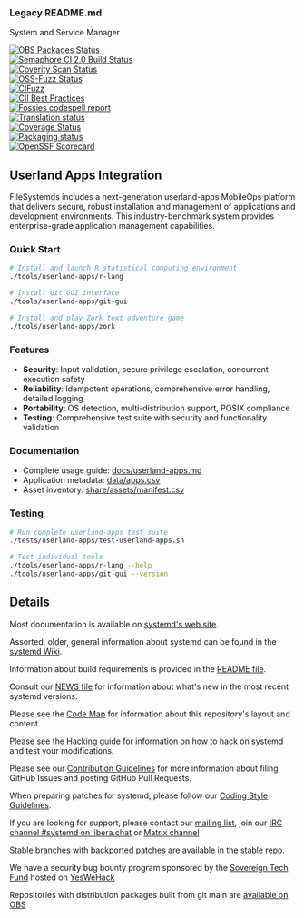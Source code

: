 




### Legacy README.md

System and Service Manager

[![OBS Packages Status](https://build.opensuse.org/projects/system:systemd/packages/systemd/badge.svg?type=default)](https://build.opensuse.org/project/show/system:systemd)<br/>
[![Semaphore CI 2.0 Build Status](https://the-real-systemd.semaphoreci.com/badges/systemd/branches/main.svg?style=shields)](https://the-real-systemd.semaphoreci.com/projects/systemd)<br/>
[![Coverity Scan Status](https://scan.coverity.com/projects/350/badge.svg)](https://scan.coverity.com/projects/systemd)<br/>
[![OSS-Fuzz Status](https://oss-fuzz-build-logs.storage.googleapis.com/badges/systemd.svg)](https://oss-fuzz-build-logs.storage.googleapis.com/index.html#systemd)<br/>
[![CIFuzz](https://github.com/systemd/systemd/actions/workflows/cifuzz.yml/badge.svg)](https://github.com/systemd/systemd/actions/workflows/cifuzz.yml)</br>
[![CII Best Practices](https://bestpractices.coreinfrastructure.org/projects/1369/badge)](https://bestpractices.coreinfrastructure.org/projects/1369)<br/>
[![Fossies codespell report](https://fossies.org/linux/test/systemd-main.tar.gz/codespell.svg)](https://fossies.org/linux/test/systemd-main.tar.gz/codespell.html)</br>
[![Translation status](https://translate.fedoraproject.org/widget/systemd/svg-badge.svg)](https://translate.fedoraproject.org/engage/systemd/)</br>
[![Coverage Status](https://coveralls.io/repos/github/systemd/systemd/badge.svg?branch=main)](https://coveralls.io/github/systemd/systemd?branch=main)</br>
[![Packaging status](https://repology.org/badge/tiny-repos/systemd.svg)](https://repology.org/project/systemd/versions)</br>
[![OpenSSF Scorecard](https://api.securityscorecards.dev/projects/github.com/systemd/systemd/badge)](https://securityscorecards.dev/viewer/?platform=github.com&org=systemd&repo=systemd)

## Userland Apps Integration

FileSystemds includes a next-generation userland-apps MobileOps platform that delivers secure, robust installation and management of applications and development environments. This industry-benchmark system provides enterprise-grade application management capabilities.

### Quick Start

```bash
# Install and launch R statistical computing environment
./tools/userland-apps/r-lang

# Install Git GUI interface  
./tools/userland-apps/git-gui

# Install and play Zork text adventure game
./tools/userland-apps/zork
```

### Features

- **Security**: Input validation, secure privilege escalation, concurrent execution safety
- **Reliability**: Idempotent operations, comprehensive error handling, detailed logging
- **Portability**: OS detection, multi-distribution support, POSIX compliance
- **Testing**: Comprehensive test suite with security and functionality validation

### Documentation

- Complete usage guide: [docs/userland-apps.md](docs/userland-apps.md)
- Application metadata: [data/apps.csv](data/apps.csv)
- Asset inventory: [share/assets/manifest.csv](share/assets/manifest.csv)

### Testing

```bash
# Run complete userland-apps test suite
./tests/userland-apps/test-userland-apps.sh

# Test individual tools
./tools/userland-apps/r-lang --help
./tools/userland-apps/git-gui --version
```

## Details

Most documentation is available on [systemd's web site](https://systemd.io/).

Assorted, older, general information about systemd can be found in the [systemd Wiki](https://www.freedesktop.org/wiki/Software/systemd).

Information about build requirements is provided in the [README file](README).

Consult our [NEWS file](NEWS) for information about what's new in the most recent systemd versions.

Please see the [Code Map](docs/ARCHITECTURE.md) for information about this repository's layout and content.

Please see the [Hacking guide](docs/HACKING.md) for information on how to hack on systemd and test your modifications.

Please see our [Contribution Guidelines](docs/CONTRIBUTING.md) for more information about filing GitHub Issues and posting GitHub Pull Requests.

When preparing patches for systemd, please follow our [Coding Style Guidelines](docs/CODING_STYLE.md).

If you are looking for support, please contact our [mailing list](https://lists.freedesktop.org/mailman/listinfo/systemd-devel), join our [IRC channel #systemd on libera.chat](https://web.libera.chat/#systemd) or [Matrix channel](https://matrix.to/#/#systemd-project:matrix.org)

Stable branches with backported patches are available in the [stable repo](https://github.com/systemd/systemd-stable).

We have a security bug bounty program sponsored by the [Sovereign Tech Fund](https://www.sovereigntechfund.de/) hosted on [YesWeHack](https://yeswehack.com/programs/systemd-bug-bounty-program)

Repositories with distribution packages built from git main are [available on OBS](https://software.opensuse.org//download.html?project=system%3Asystemd&package=systemd)
